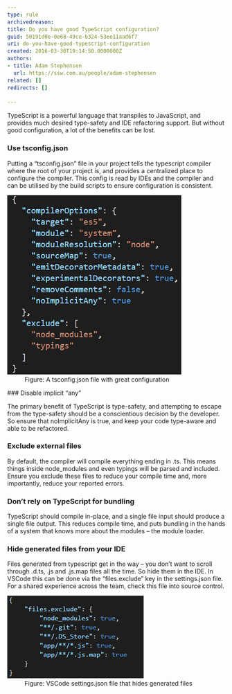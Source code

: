 ```yaml
---
type: rule
archivedreason: 
title: Do you have good TypeScript configuration?
guid: 50191d0e-0e68-49ce-b324-53ee11aad6f7
uri: do-you-have-good-typescript-configuration
created: 2016-03-30T19:14:50.0000000Z
authors:
- title: Adam Stephensen
  url: https://ssw.com.au/people/adam-stephensen
related: []
redirects: []

---
```


TypeScript is a powerful language that transpiles to JavaScript, and provides much desired type-safety and IDE refactoring support.  But without good configuration, a lot of the benefits can be lost.

<!--endintro-->

### Use tsconfig.json

Putting a “tsconfig.json” file in your project tells the typescript compiler where the root of your project is, and provides a centralized place to configure the compiler.  This config is read by IDEs and the compiler and can be utilised by the build scripts to ensure configuration is consistent.
<dl class="image"><dt> <img src="goodtypescriptconfig1.png" alt="goodtypescriptconfig1.png"> </dt><dd>Figure: A tsconfig.json file with great configuration</dd></dl>
### Disable implicit “any”

The primary benefit of TypeScript is type-safety, and attempting to escape from the type-safety should be a conscientious decision by the developer.  So ensure that noImplicitAny is true, and keep your code type-aware and able to be refactored.

### Exclude external files

By default, the compiler will compile everything ending in .ts.  This means things inside node\_modules and even typings will be parsed and included.  Ensure you exclude these files to reduce your compile time and, more importantly, reduce your reported errors.

### Don’t rely on TypeScript for bundling

TypeScript should compile in-place, and a single file input should produce a single file output.  This reduces compile time, and puts bundling in the hands of a system that knows more about the modules – the module loader.

### Hide generated files from your IDE

Files generated from typescript get in the way – you don’t want to scroll through .d.ts, .js and .js.map files all the time.  So hide them in the IDE.
In VSCode this can be done via the “files.exclude” key in the settings.json file.  For a shared experience across the team, check this file into source control.
<dl class="image"><dt> <img src="goodtypescriptconfig2.png" alt="goodtypescriptconfig2.png"> </dt><dd>Figure: VSCode settings.json file that hides generated files </dd></dl>
